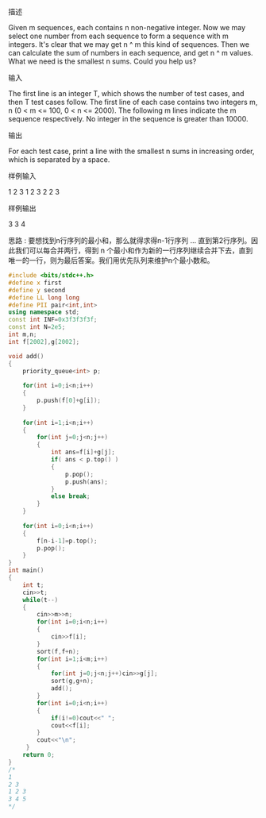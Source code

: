 描述

Given m sequences, each contains n non-negative integer. Now we may select one number from each sequence to form a sequence with m integers. It's clear that we may get n ^ m this kind of sequences. Then we can calculate the sum of numbers in each sequence, and get n ^ m values. What we need is the smallest n sums. Could you help us?

输入

The first line is an integer T, which shows the number of test cases, and then T test cases follow. The first line of each case contains two integers m, n (0 < m <= 100, 0 < n <= 2000). The following m lines indicate the m sequence respectively. No integer in the sequence is greater than 10000.

输出

For each test case, print a line with the smallest n sums in increasing order, which is separated by a space.

样例输入

1
2 3
1 2 3
2 2 3


样例输出

3 3 4



思路 :   要想找到n行序列的最小和，那么就得求得n-1行序列 ... 直到第2行序列。因此我们可以每合并两行，得到 n 个最小和作为新的一行序列继续合并下去，直到唯一的一行，则为最后答案。我们用优先队列来维护n个最小数和。

```c++
#include <bits/stdc++.h>
#define x first
#define y second
#define LL long long
#define PII pair<int,int>
using namespace std;
const int INF=0x3f3f3f3f;
const int N=2e5;
int m,n;
int f[2002],g[2002];

void add()
{
	priority_queue<int> p;
	
	for(int i=0;i<n;i++)
	{
		p.push(f[0]+g[i]);
	}
	
	for(int i=1;i<n;i++)
	{
		for(int j=0;j<n;j++)
		{
			int ans=f[i]+g[j];
			if( ans < p.top() )
			{
				p.pop();
				p.push(ans);
			}
			else break;
		}
	}
	
	for(int i=0;i<n;i++)
	{
		f[n-i-1]=p.top();
		p.pop();
	}
}
int main()
{
	int t;
	cin>>t;
	while(t--)
	{
		cin>>m>>n;
		for(int i=0;i<n;i++)
		{
			cin>>f[i];
		}
		sort(f,f+n);
		for(int i=1;i<m;i++)
		{
			for(int j=0;j<n;j++)cin>>g[j];
			sort(g,g+n);
			add(); 
		}
		for(int i=0;i<n;i++)
		{
			if(i!=0)cout<<" ";
			cout<<f[i];
		}
		cout<<"\n";
	 } 
    return 0;
}
/*
1
2 3
1 2 3
3 4 5
*/
```

